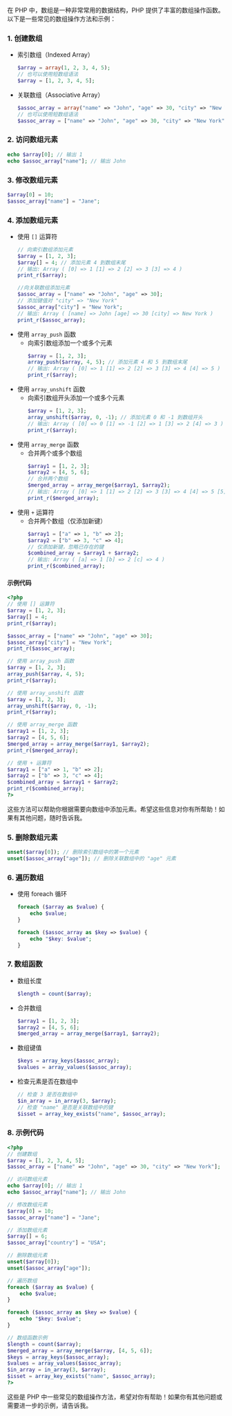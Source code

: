 



在 PHP 中，数组是一种非常常用的数据结构，PHP 提供了丰富的数组操作函数。以下是一些常见的数组操作方法和示例：

### 1. 创建数组

- 索引数组（Indexed Array）
    ```php
    $array = array(1, 2, 3, 4, 5);
    // 也可以使用短数组语法
    $array = [1, 2, 3, 4, 5]; 
    ```
- 关联数组（Associative Array）
    ```php
    $assoc_array = array("name" => "John", "age" => 30, "city" => "New York");
    // 也可以使用短数组语法
    $assoc_array = ["name" => "John", "age" => 30, "city" => "New York"]; 
    ```
### 2. 访问数组元素
```php
echo $array[0]; // 输出 1
echo $assoc_array["name"]; // 输出 John
```
### 3. 修改数组元素
```php
$array[0] = 10;
$assoc_array["name"] = "Jane";
```
### 4. 添加数组元素
- 使用 `[]` 运算符
    ```php
    // 向索引数组添加元素
    $array = [1, 2, 3];
    $array[] = 4; // 添加元素 4 到数组末尾
    // 输出: Array ( [0] => 1 [1] => 2 [2] => 3 [3] => 4 )
    print_r($array); 
    
    //向关联数组添加元素
    $assoc_array = ["name" => "John", "age" => 30];
    // 添加键值对 "city" => "New York"
    $assoc_array["city"] = "New York"; 
    // 输出: Array ( [name] => John [age] => 30 [city] => New York )
    print_r($assoc_array); 
    ```
- 使用 `array_push` 函数
  - 向索引数组添加一个或多个元素
    ```php
    $array = [1, 2, 3];
    array_push($array, 4, 5); // 添加元素 4 和 5 到数组末尾
    // 输出: Array ( [0] => 1 [1] => 2 [2] => 3 [3] => 4 [4] => 5 )
    print_r($array); 
    ```
- 使用 `array_unshift` 函数
  - 向索引数组开头添加一个或多个元素
    ```php
    $array = [1, 2, 3];
    array_unshift($array, 0, -1); // 添加元素 0 和 -1 到数组开头
    // 输出: Array ( [0] => 0 [1] => -1 [2] => 1 [3] => 2 [4] => 3 )
    print_r($array); 
    ```
- 使用 `array_merge` 函数
  - 合并两个或多个数组
    ```php
    $array1 = [1, 2, 3];
    $array2 = [4, 5, 6];
    // 合并两个数组
    $merged_array = array_merge($array1, $array2); 
    // 输出: Array ( [0] => 1 [1] => 2 [2] => 3 [3] => 4 [4] => 5 [5] => 6 )
    print_r($merged_array); 
    ```
- 使用 `+` 运算符
  - 合并两个数组（仅添加新键）
    ```php
    $array1 = ["a" => 1, "b" => 2];
    $array2 = ["b" => 3, "c" => 4];
    // 仅添加新键，忽略已存在的键
    $combined_array = $array1 + $array2; 
    // 输出: Array ( [a] => 1 [b] => 2 [c] => 4 )
    print_r($combined_array); 
    ```
#### 示例代码
```php
<?php
// 使用 [] 运算符
$array = [1, 2, 3];
$array[] = 4;
print_r($array);

$assoc_array = ["name" => "John", "age" => 30];
$assoc_array["city"] = "New York";
print_r($assoc_array);

// 使用 array_push 函数
$array = [1, 2, 3];
array_push($array, 4, 5);
print_r($array);

// 使用 array_unshift 函数
$array = [1, 2, 3];
array_unshift($array, 0, -1);
print_r($array);

// 使用 array_merge 函数
$array1 = [1, 2, 3];
$array2 = [4, 5, 6];
$merged_array = array_merge($array1, $array2);
print_r($merged_array);

// 使用 + 运算符
$array1 = ["a" => 1, "b" => 2];
$array2 = ["b" => 3, "c" => 4];
$combined_array = $array1 + $array2;
print_r($combined_array);
?>
```
这些方法可以帮助你根据需要向数组中添加元素。希望这些信息对你有所帮助！如果有其他问题，随时告诉我。

### 5. 删除数组元素
```php
unset($array[0]); // 删除索引数组中的第一个元素
unset($assoc_array["age"]); // 删除关联数组中的 "age" 元素
```

### 6. 遍历数组

- 使用 foreach 循环
    ```php
    foreach ($array as $value) {
        echo $value;
    }
    
    foreach ($assoc_array as $key => $value) {
        echo "$key: $value";
    }
    ```

### 7. 数组函数
- 数组长度
    ```php
    $length = count($array);
    ```
- 合并数组
    ```php
    $array1 = [1, 2, 3];
    $array2 = [4, 5, 6];
    $merged_array = array_merge($array1, $array2);
    ```
- 数组键值
    ```php
    $keys = array_keys($assoc_array);
    $values = array_values($assoc_array);
    ```
- 检查元素是否在数组中
    ```php
    // 检查 3 是否在数组中
    $in_array = in_array(3, $array); 
    // 检查 "name" 是否是关联数组中的键
    $isset = array_key_exists("name", $assoc_array); 
    ```

### 8. 示例代码
```php
<?php
// 创建数组
$array = [1, 2, 3, 4, 5];
$assoc_array = ["name" => "John", "age" => 30, "city" => "New York"];

// 访问数组元素
echo $array[0]; // 输出 1
echo $assoc_array["name"]; // 输出 John

// 修改数组元素
$array[0] = 10;
$assoc_array["name"] = "Jane";

// 添加数组元素
$array[] = 6;
$assoc_array["country"] = "USA";

// 删除数组元素
unset($array[0]);
unset($assoc_array["age"]);

// 遍历数组
foreach ($array as $value) {
    echo $value;
}

foreach ($assoc_array as $key => $value) {
    echo "$key: $value";
}

// 数组函数示例
$length = count($array);
$merged_array = array_merge($array, [4, 5, 6]);
$keys = array_keys($assoc_array);
$values = array_values($assoc_array);
$in_array = in_array(3, $array);
$isset = array_key_exists("name", $assoc_array);
?>
```
这些是 PHP 中一些常见的数组操作方法，希望对你有帮助！如果你有其他问题或需要进一步的示例，请告诉我。